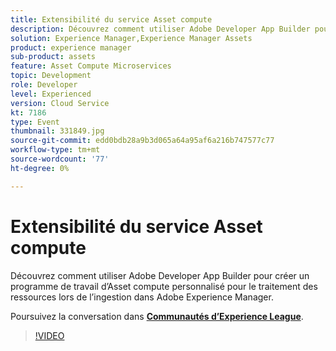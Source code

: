 ```yaml
---
title: Extensibilité du service Asset compute
description: Découvrez comment utiliser Adobe Developer App Builder pour créer un programme de travail d’Asset compute personnalisé pour le traitement des ressources lors de l’ingestion dans Adobe Experience Manager. Cette session a été diffusée dans le cadre d’un événement de contenu Adobe Developers Live.
solution: Experience Manager,Experience Manager Assets
product: experience manager
sub-product: assets
feature: Asset Compute Microservices
topic: Development
role: Developer
level: Experienced
version: Cloud Service
kt: 7186
type: Event
thumbnail: 331849.jpg
source-git-commit: edd0bdb28a9b3d065a64a95af6a216b747577c77
workflow-type: tm+mt
source-wordcount: '77'
ht-degree: 0%

---
```


# Extensibilité du service Asset compute

Découvrez comment utiliser Adobe Developer App Builder pour créer un programme de travail d’Asset compute personnalisé pour le traitement des ressources lors de l’ingestion dans Adobe Experience Manager.

Poursuivez la conversation dans **[Communautés d’Experience League](http://adobe.ly/36Yd3v6)**.

>[!VIDEO](https://video.tv.adobe.com/v/331849/?quality=12&learn=on&hidetitle=true)
